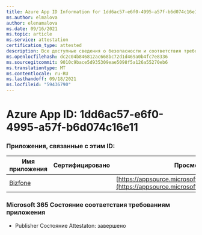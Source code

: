 ```yaml
---
title: Azure App ID Information for 1dd6ac57-e6f0-4995-a57f-b6d074c16e11
ms.author: elmalova
author: elenamalova
ms.date: 09/16/2021
ms.topic: article
ms.service: attestation
certification_type: attested
description: Все доступные сведения о безопасности и соответствия требованиям для 1dd6ac57-e6f0-4995-a57f-b6d074c16e11.
ms.openlocfilehash: dc2c04b846812ac668bc72d1d469a0b4fc7e8336
ms.sourcegitcommit: 9010c9bace5d935309eae5098f5a126a55270eb6
ms.translationtype: MT
ms.contentlocale: ru-RU
ms.lasthandoff: 09/18/2021
ms.locfileid: "59436790"
---
```

# <a name="azure-app-id-1dd6ac57-e6f0-4995-a57f-b6d074c16e11"></a>Azure App ID: 1dd6ac57-e6f0-4995-a57f-b6d074c16e11


### <a name="apps-associated-with-this-id"></a>Приложения, связанные с этим ID:
| **Имя приложения** | **Сертифицировано** | **Просмотр в AppSource** |
|--------------|---------------|-----------------------|
| [Bizfone](https://docs.microsoft.com/microsoft-365-app-certification/forward/WA200000874) |  | [https://appsource.microsoft.com/product/office/WA200000874](https://appsource.microsoft.com/product/office/WA200000874) |

### <a name="microsoft-365-app-compliance-status"></a>Microsoft 365 Состояние соответствия требованиям приложения
- Publisher Состояние Attestaton: завершено
